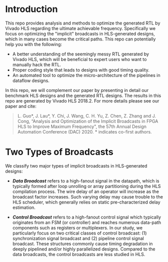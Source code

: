 # Introduction

This repo provides analysis and methods to optimize the generated RTL by Vivado HLS regarding the ultimate achievable frequency. Specifically we focus on optimizing the "implicit" broadcasts in HLS-generated designs, which in many cases become the critical paths. This repo can potentially help you with the following:
- A better understanding of the seemingly messy RTL generated by Vivado HLS, which will be beneficial to expert users who want to manually hack the RTL.
- Proper coding style that leads to designs with good timing quality.
- An automated tool to optimize the micro-architecture of the pipelines in dataflow designs.

In this repo, we will complement our paper by presenting in detail our benchmark HLS designs and the generated RTL designs. The results in this repo are generated by Vivado HLS 2018.2. For more details please see our paper and cite:

> L. Guo*,  J. Lau*, Y. Chi, J. Wang, C. H. Yu, Z. Chen, Z. Zhang and J. Cong,  “Analysis and Optimization of the Implicit Broadcasts in FPGA HLS to Improve Maximum Frequency", the 57th Annual Design Automation Conference (DAC) 2020. * indicates co-first authors.

# Two Types of Broadcasts

We classify two major types of implicit broadcasts in HLS-generated designs:
- ***Data Broadcast*** refers to a high-fanout signal in the datapath, which is typically formed after loop unrolling or array partitioning during the HLS compilation process. The wire delay of an operator will increase as the broadcast factor increases. Such varying delay may cause trouble to the HLS scheduler, which generally relies on static pre-characterized delay estimation.
  
- ***Control Broadcast*** refers to a high-fanout control signal which typically originates from an FSM (or controller) and reaches numerous data\-path components such as registers or multiplexers. In our study, we particularly focus on two critical classes of control broadcast: (1) synchronization signal broadcast and (2) pipeline control signal broadcast. These structures commonly cause timing degradation in deeply pipelined and/or highly parallelized designs. Compared to the data broadcasts, the control broadcasts are less studied in HLS.

